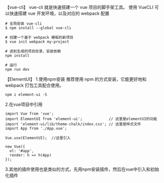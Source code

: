 

【vue-cli】
vue-cli 就是快速搭建一个 vue 项目的脚手架工具。
使用 VueCLI 可以快速搭建 vue 开发环境，以及对应的 webpack 配置

```
# 全局安装 vue-cli
$ npm install --global vue-cli

# 创建一个基于 webpack 模板的新项目
$ vue init webpack my-project

# 进到生成的项目目录，安装依赖
npm install

# 运行
npm run dev

```


【ElementUI】
1.使用npm安装
推荐使用 npm 的方式安装，它能更好地和 webpack 打包工具配合使用。
```
npm i element-ui -S
```

2.在vue项目中引用
```
import Vue from 'vue';
import ElementUI from 'element-ui';            // 这里是elementUI的功能
import 'element-ui/lib/theme-chalk/index.css'; // 这里是样式文件
import App from './App.vue';

Vue.use(ElementUI);  //这里引入

new Vue({
  el: '#app',
  render: h => h(App)
});
```

3.其他的插件使用也是类似的方式，先用npm安装插件，然后在vue中引入和初始化插件




